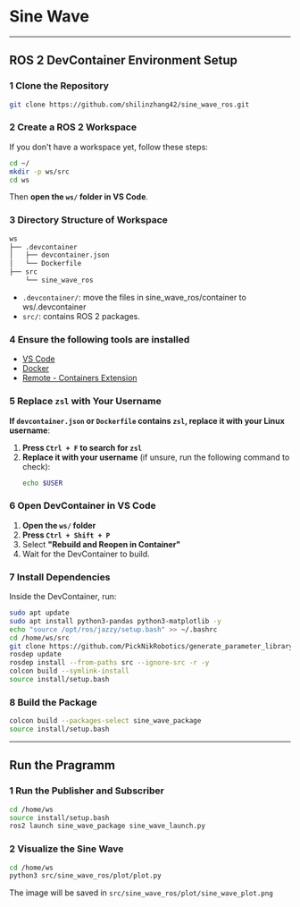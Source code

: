 # **Sine Wave**
---

## **ROS 2 DevContainer Environment Setup**

### **1 Clone the Repository**
```bash
git clone https://github.com/shilinzhang42/sine_wave_ros.git
```

### **2 Create a ROS 2 Workspace**
If you don't have a workspace yet, follow these steps:
```bash
cd ~/
mkdir -p ws/src
cd ws
```
Then **open the `ws/` folder in VS Code**.


### 3 **Directory Structure of Workspace**
```bash
ws
├── .devcontainer
│   ├── devcontainer.json
│   └── Dockerfile
├── src
    └── sine_wave_ros
```
- `.devcontainer/`: move the files in sine_wave_ros/container to ws/.devcontainer
- `src/`: contains ROS 2 packages.

### **4 Ensure the following tools are installed**
- [VS Code](https://code.visualstudio.com/)
- [Docker](https://docs.docker.com/get-docker/)
- [Remote - Containers Extension](https://marketplace.visualstudio.com/items?itemName=ms-vscode-remote.remote-containers)

### **5 Replace `zsl` with Your Username**
**If `devcontainer.json` or `Dockerfile` contains `zsl`, replace it with your Linux username**:
1. **Press `Ctrl + F` to search for `zsl`**
2. **Replace it with your username** (if unsure, run the following command to check):
   ```bash
   echo $USER
   ```

### **6 Open DevContainer in VS Code**
1. **Open the `ws/` folder**
2. **Press `Ctrl + Shift + P`**
3. Select **"Rebuild and Reopen in Container"**
4. Wait for the DevContainer to build.



### **7 Install Dependencies**
Inside the DevContainer, run:
```bash
sudo apt update
sudo apt install python3-pandas python3-matplotlib -y
echo "source /opt/ros/jazzy/setup.bash" >> ~/.bashrc
cd /home/ws/src
git clone https://github.com/PickNikRobotics/generate_parameter_library.git
rosdep update
rosdep install --from-paths src --ignore-src -r -y
colcon build --symlink-install
source install/setup.bash
```
### **8 Build the Package**
```bash
colcon build --packages-select sine_wave_package
source install/setup.bash
```
---

## **Run the Pragramm**

### **1 Run the Publisher and Subscriber**

```bash
cd /home/ws
source install/setup.bash
ros2 launch sine_wave_package sine_wave_launch.py
```

### **2 Visualize the Sine Wave**

```bash
cd /home/ws
python3 src/sine_wave_ros/plot/plot.py
```

The image will be saved in `src/sine_wave_ros/plot/sine_wave_plot.png`